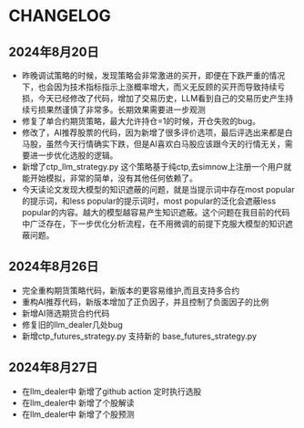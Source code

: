 # CHANGELOG

## 2024年8月20日
- 昨晚调试策略的时候，发现策略会非常激进的买开，即便在下跌严重的情况下，也会因为技术指标指示上涨概率增大，而义无反顾的买开而导致持续亏损，今天已经修改了代码，增加了交易历史，LLM看到自己的交易历史产生持续亏损果然谨慎了非常多。长期效果需要进一步观测
- 修复了单合约期货策略，最大允许持仓=1的时候，开仓失败的bug。
- 修改了，AI推荐股票的代码，因为新增了很多评价选项，最后评选出来都是白马股，虽然今天行情确实下跌，但是AI喜欢白马股应该跟今天的行情无关，需要进一步优化选股的逻辑。
- 新增了ctp_llm_strategy.py 这个策略基于纯ctp,去simnow上注册一个用户就能开始模拟，非常的简单，没有其他任何依赖了。
- 今天读论文发现大模型的知识遮蔽的问题，就是当提示词中存在most popular的提示词，和less popular的提示词时，most popular的泛化会遮蔽less popular的内容。越大的模型越容易产生知识遮蔽。这个问题在我目前的代码中广泛存在，下一步优化分析流程，在不用微调的前提下克服大模型的知识遮蔽问题。

## 2024年8月26日
- 完全重构期货策略代码，新版本的更容易维护,而且支持多合约
- 重构AI推荐代码，新版本增加了正负因子，并且控制了负面因子的比例
- 新增AI筛选期货合约代码
- 修复旧的llm_dealer几处bug
- 新增ctp_futures_strategy.py 支持新的 base_futures_strategy.py

## 2024年8月27日
- 在llm_dealer中 新增了github action 定时执行选股
- 在llm_dealer中 新增了个股解读
- 在llm_dealer中 新增了个股预测